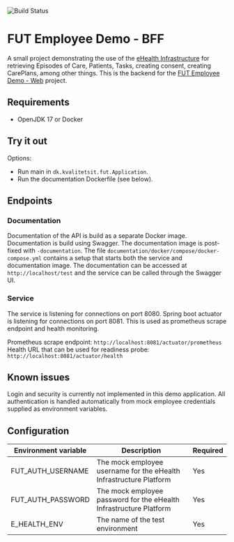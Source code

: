 ![Build Status](https://github.com/KvalitetsIT/fut-patient-bff/workflows/CICD/badge.svg)
# FUT Employee Demo - BFF

A small project demonstrating the use of the [eHealth Infrastructure](https://ehealth-dk.atlassian.net/wiki/spaces/EDTW/overview) for retrieving Episodes of Care, Patients, Tasks, creating consent, creating CarePlans, among other things. This is the backend for the [FUT Employee Demo - Web](https://github.com/KvalitetsIT/fut-medarbejder-web) project.

## Requirements
- OpenJDK 17 or Docker

## Try it out
Options:
- Run main in `dk.kvalitetsit.fut.Application`.
- Run the documentation Dockerfile (see below).

## Endpoints

### Documentation

Documentation of the API is build as a separate Docker image. Documentation is build using Swagger. The documentation  image is post-fixed with `-documentation`. The file `documentation/docker/compose/docker-compose.yml` contains a setup that starts both the service and documentation image. The documentation can be accessed at `http://localhost/test` and the service can be called through the Swagger UI.

### Service

The service is listening for connections on port 8080. Spring boot actuator is listening for connections on port 8081. This is used as prometheus scrape endpoint and health monitoring.

Prometheus scrape endpoint: `http://localhost:8081/actuator/prometheus`  
Health URL that can be used for readiness probe: `http://localhost:8081/actuator/health`

## Known issues
Login and security is currently not implemented in this demo application. All authentication is handled automatically from mock employee credentials supplied as environment variables.

## Configuration

| Environment variable | Description                                                        | Required |
|----------------------|--------------------------------------------------------------------|----------|
| FUT_AUTH_USERNAME    | The mock employee username for the eHealth Infrastructure Platform | Yes      |
| FUT_AUTH_PASSWORD    | The mock employee password for the eHealth Infrastructure Platform | Yes      |
| E_HEALTH_ENV         | The name of the test environment                                   | Yes      |

